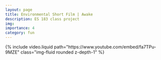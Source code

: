 ```yaml
---
layout: page
title: Environmental Short Film | Awake
description: ES 183 class project
img:
importance: 4
category: fun
---
```


<div class="row">
    <div class="col-sm mt-3 mt-md-0">
        {% include video.liquid path="https://www.youtube.com/embed/fa7TPu-9MZE" class="img-fluid rounded z-depth-1" %}
    </div>
</div>
